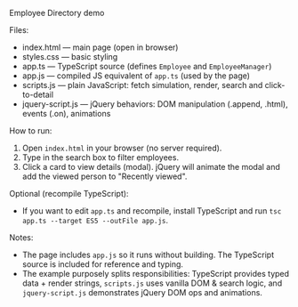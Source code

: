 Employee Directory demo

Files:
- index.html — main page (open in browser)
- styles.css — basic styling
- app.ts — TypeScript source (defines `Employee` and `EmployeeManager`)
- app.js — compiled JS equivalent of `app.ts` (used by the page)
- scripts.js — plain JavaScript: fetch simulation, render, search and click-to-detail
- jquery-script.js — jQuery behaviors: DOM manipulation (.append, .html), events (.on), animations

How to run:
1. Open `index.html` in your browser (no server required).
2. Type in the search box to filter employees.
3. Click a card to view details (modal). jQuery will animate the modal and add the viewed person to "Recently viewed".

Optional (recompile TypeScript):
- If you want to edit `app.ts` and recompile, install TypeScript and run `tsc app.ts --target ES5 --outFile app.js`.

Notes:
- The page includes `app.js` so it runs without building. The TypeScript source is included for reference and typing.
- The example purposely splits responsibilities: TypeScript provides typed data + render strings, `scripts.js` uses vanilla DOM & search logic, and `jquery-script.js` demonstrates jQuery DOM ops and animations.